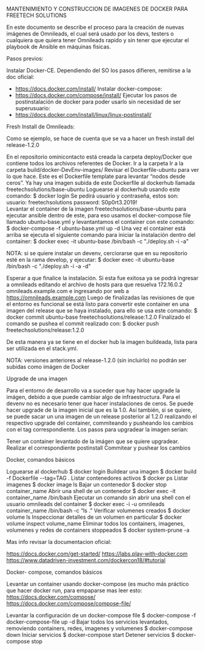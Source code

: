 

MANTENIMIENTO Y CONSTRUCCION DE IMAGENES DE DOCKER PARA FREETECH SOLUTIONS

En este documento se describe el proceso para la creación de nuevas imágenes de Omnileads, el cual será usado por los devs, testers o cualquiera que quiera tener Omnileads rapido y sin tener que ejecutar el playbook de Ansible en máquinas fisicas.

Pasos previos:

Instalar Docker-CE. Dependiendo del SO los pasos difieren, remitirse a la doc oficial:
  - https://docs.docker.com/install/
Instalar docker-compose:
  - https://docs.docker.com/compose/install/
Ejecutar los pasos de postinstalación de docker para poder usarlo sin necesidad de ser superusuario:
  - https://docs.docker.com/install/linux/linux-postinstall/

Fresh Install de Omnileads:

Como se ejemplo, se hace de cuenta que se va a hacer un fresh install del release-1.2.0

En el repositorio ominicontacto está creada la carpeta deploy/Docker que contiene todos los archivos referentes de Docker. Ir a la carpeta
Ir a la carpeta build/docker-DevEnv-images/
Revisar el Dockerfile-ubuntu para ver lo que hace. Este es el Dockerfile template para levantar “nodos desde ceros”. Ya hay una imagen subida de este Dockerfile al dockerhub llamada freetechsolutions/base-ubuntu
Loguearse al dockerhub usando este comando:
    $ docker login
Se  pedirá usuario y contraseña, estos son:
    usuario: freetechsolutions
    password: S0p0rt3.2019!    
Levantar el container de la imagen freetechsolutions/base-ubuntu para ejecutar ansible dentro de este, para eso usamos el docker-compose file llamado ubuntu-base.yml y levantantamos el container con este comando:
  $ docker-compose -f ubuntu-base.yml up -d
Una vez el container está arriba se ejecuta el siguiente comando para iniciar la instalación dentro del container:
  $ docker exec -it ubuntu-base /bin/bash -c "./deploy.sh -i -a"

NOTA: si se quiere instalar un devenv, cerciorarse que en su repositorio esté en la rama develop, y ejecutar:
  $ docker exec -it ubuntu-base /bin/bash -c "./deploy.sh -i -a -d"

Esperar a que finalice la instalación. Si esta fue exitosa ya se podrá ingresar a omnileads editando el archivo de hosts para que resuelva 172.16.0.2 omnileads.example.com e ingresando por web a https://omnileads.example.com
Luego de finalizadas las revisiones de que el entorno es funcional se está listo para convertir este container en una imagen del release que se haya instalado, para ello se usa este comando:
    $ docker commit ubuntu-base freetechsolutions/release:1.2.0
Finalizado el comando se pushea el commit realizado con:
    $ docker push freetechsolutions/release:1.2.0

De esta manera ya se tiene en el docker hub la imagen buildeada, lista para ser utilizada en el stack.yml.

NOTA: versiones anteriores al release-1.2.0 (sin incluirlo) no podrán ser subidas como imágen de Docker

Upgrade de una imagen

Para el entorno de desarrollo va a suceder que hay hacer upgrade la imágen, debido a que puede cambiar algo de infraestructura.
Para el devenv no es necesario tener que hacer instalaciones de ceros. Se puede hacer upgrade de la imagen inicial que es la 1.0. Así también, si se quiere, se puede sacar un una imagen de un release posterior al 1.2.0 realizando el respectivo upgrade del container, commiteando y pusheando los cambios con el  tag correspondiente. Los pasos para upgradear la  imagen serian:

Tener un container levantado de la imágen que se quiere upgradear.
Realizar el correspondiente postinstall
Commitear y pushear los cambios

Docker, comandos básicos

Loguearse al dockerhub
  $ docker login
Buildear una imagen
  $ docker build -f Dockerfile --tag=TAG .
Listar contenedores activos
  $ docker ps
Listar imagenes
  $ docker image ls
Bajar un contenedor
  $ docker stop container_name
Abrir una shell de un contenedor
  $ docker exec -it container_name /bin/bash
Ejecutar un comando sin abrir una shell con el usuario  omnileads del container
  $ docker exec -i -u omnileads container_name /bin/bash -c “ls .”
Verificar volumenes creados
  $ docker volume ls
Inspeccionar detalles de un volumen en particular
  $ docker volume inspect volume_name
Eliminar todos los containers, imagenes, volumenes y redes de containers stoppeados
  $ docker system-prune -a

Mas info revisar la documentacion oficial:

https://docs.docker.com/get-started/
https://labs.play-with-docker.com
https://www.datadriven-investment.com/dockercon18/#tutorial

Docker- compose, comandos básicos

Levantar un container usando docker-compose (es mucho más práctico que hacer docker run, para empaparse mas leer esto: https://docs.docker.com/compose/ https://docs.docker.com/compose/compose-file/

Levantar la configuración de un docker-compose file
  $ docker-compose -f docker-compose-file up -d
Bajar todos los servicios levantados, removiendo containers, redes, imagenes y volumenes
  $ docker-compose down
Iniciar servicios
  $ docker-compose start
Detener servicios
  $ docker-compose stop
